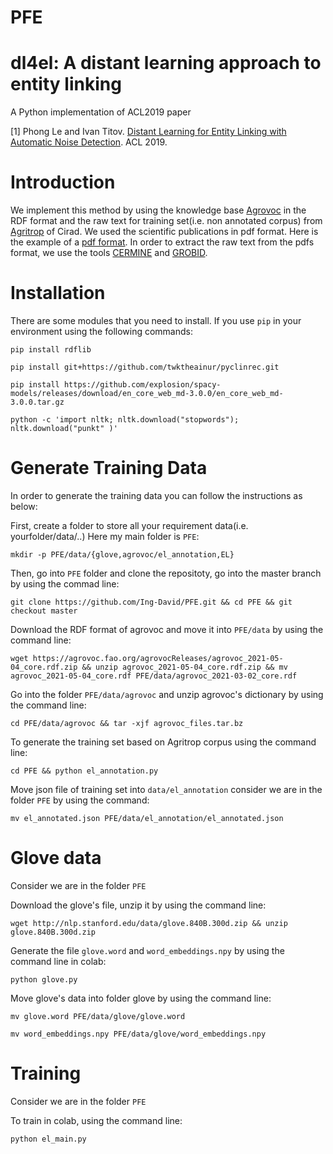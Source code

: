 # PFE
# dl4el: A distant learning approach to entity linking
A Python implementation of ACL2019 paper

[1] Phong Le and Ivan Titov. [Distant Learning for Entity Linking with Automatic Noise Detection](https://arxiv.org/abs/1905.07189). ACL 2019.

# Introduction

We implement this method by using the knowledge base [Agrovoc](https://agrovoc.fao.org/agrovocReleases/agrovoc_2021-05-04_core.rdf.zip) in the RDF format and the raw text for training set(i.e. non annotated corpus) from [Agritrop](https://agritrop.cirad.fr/) of Cirad. We used the scientific publications in pdf format. Here is the example of a [pdf format](http://agritrop.cirad.fr/557447/1/document_557447.pdf). In order to extract the raw text from the pdfs format, we use the tools [CERMINE](https://github.com/CeON/CERMINE) and [GROBID](https://github.com/kermitt2/grobid).

# Installation

There are some modules that you need to install. If you use `pip` in your environment using the following commands:

`pip install rdflib`

`pip install git+https://github.com/twktheainur/pyclinrec.git`

`pip install https://github.com/explosion/spacy-models/releases/download/en_core_web_md-3.0.0/en_core_web_md-3.0.0.tar.gz`

`python -c 'import nltk; nltk.download("stopwords"); nltk.download("punkt" )'`

# Generate Training Data

In order to generate the training data you can follow the instructions as below:

First, create a folder to store all your requirement data(i.e. yourfolder/data/..) Here my main folder is `PFE`:

`mkdir -p PFE/data/{glove,agrovoc/el_annotation,EL}`

Then, go into `PFE` folder and clone the repositoty, go into the master branch by using the commad line:

`git clone https://github.com/Ing-David/PFE.git && cd PFE && git checkout master`

Download the RDF format of agrovoc and move it into `PFE/data` by using the command line:

`wget https://agrovoc.fao.org/agrovocReleases/agrovoc_2021-05-04_core.rdf.zip && unzip agrovoc_2021-05-04_core.rdf.zip && mv agrovoc_2021-05-04_core.rdf PFE/data/agrovoc_2021-03-02_core.rdf`

Go into the folder `PFE/data/agrovoc` and unzip agrovoc's dictionary by using the command line:

`cd PFE/data/agrovoc && tar -xjf agrovoc_files.tar.bz`

To generate the training set based on Agritrop corpus using the command line:

`cd PFE && python el_annotation.py`

Move json file of training set into `data/el_annotation` consider we are in the folder `PFE` by using the command:

`mv el_annotated.json PFE/data/el_annotation/el_annotated.json`

# Glove data

Consider we are in the folder `PFE`

Download the glove's file, unzip it by using the command line:

`wget http://nlp.stanford.edu/data/glove.840B.300d.zip && unzip glove.840B.300d.zip`

Generate the file `glove.word` and `word_embeddings.npy` by using the command line in colab:

`python glove.py`

Move glove's data into folder glove by using the command line:

`mv glove.word PFE/data/glove/glove.word`

`mv word_embeddings.npy PFE/data/glove/word_embeddings.npy`

# Training

Consider we are in the folder `PFE`

To train in colab, using the command line:

`python el_main.py` 




